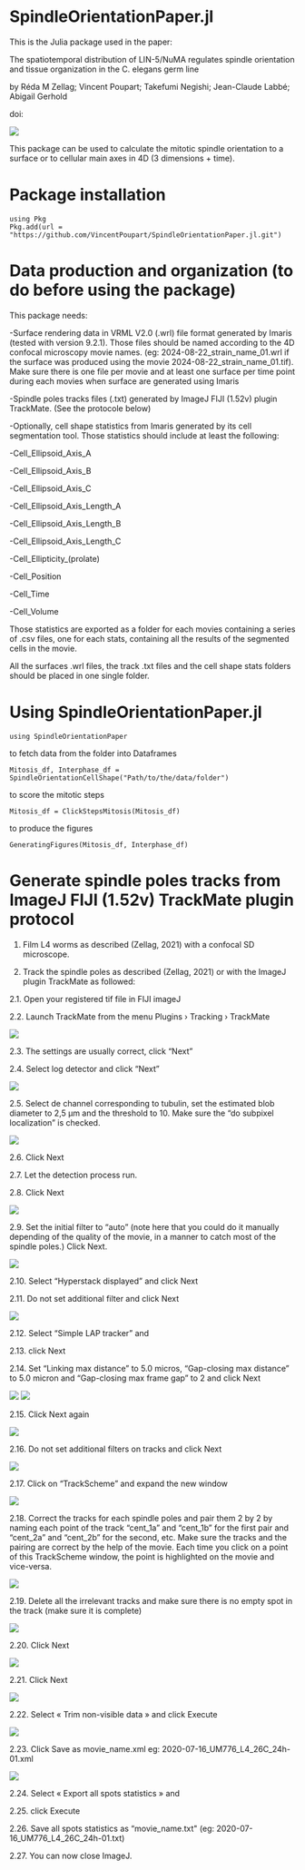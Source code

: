 # SpindleOrientationPaper.jl

This is the Julia package used in the paper: 

The spatiotemporal distribution of LIN-5/NuMA regulates spindle orientation and tissue organization in the C. elegans germ line

by Réda M Zellag; Vincent Poupart; Takefumi Negishi; Jean-Claude Labbé; Abigail Gerhold

doi: 

![](figures/GraphicalAbstract.png)

This package can be used to calculate the mitotic spindle orientation to a surface or to cellular main axes in 4D (3 dimensions + time). 

# Package installation 

    using Pkg
    Pkg.add(url = "https://github.com/VincentPoupart/SpindleOrientationPaper.jl.git")

# Data production and organization (to do before using the package)

This package needs:

-Surface rendering data in VRML V2.0 (.wrl) file format generated by Imaris (tested with version 9.2.1). Those files should be named according to the 4D confocal microscopy movie names. (eg: 2024-08-22_strain_name_01.wrl if the surface was produced using the movie 2024-08-22_strain_name_01.tif). Make sure there is one file per movie and at least one surface per time point during each movies when surface are generated using Imaris

-Spindle poles tracks files (.txt) generated by ImageJ FIJI (1.52v) plugin TrackMate. (See the protocole below)

-Optionally, cell shape statistics from Imaris generated by its cell segmentation tool. Those statistics should include at least the following:

-Cell_Ellipsoid_Axis_A

-Cell_Ellipsoid_Axis_B

-Cell_Ellipsoid_Axis_C

-Cell_Ellipsoid_Axis_Length_A

-Cell_Ellipsoid_Axis_Length_B

-Cell_Ellipsoid_Axis_Length_C

-Cell_Ellipticity_(prolate)

-Cell_Position

-Cell_Time

-Cell_Volume

Those statistics are exported as a folder for each movies containing a series of .csv files, one for each stats, containing all the results of the segmented cells in the movie.

All the surfaces .wrl files, the track .txt files and the cell shape stats folders should be placed in one single folder.

# Using SpindleOrientationPaper.jl

    using SpindleOrientationPaper

to fetch data from the folder into Dataframes

    Mitosis_df, Interphase_df = SpindleOrientationCellShape("Path/to/the/data/folder")

to score the mitotic steps

    Mitosis_df = ClickStepsMitosis(Mitosis_df)

to produce the figures

    GeneratingFigures(Mitosis_df, Interphase_df)



# Generate spindle poles tracks from ImageJ FIJI (1.52v) TrackMate plugin protocol

1.	Film L4 worms as described (Zellag, 2021) with a confocal SD microscope.

2.	Track the spindle poles as described (Zellag, 2021) or with the ImageJ plugin TrackMate as followed: 

2.1.	Open your registered tif file in FIJI imageJ

2.2.	Launch TrackMate from the menu Plugins  › Tracking  › TrackMate  

![](figures/Image1.png)

2.3.	The settings are usually correct, click “Next”

2.4.	Select log detector and click “Next”

![](figures/Image2.png) 

2.5.	Select de channel corresponding to tubulin, set the estimated blob diameter to 2,5 µm and the threshold to 10. Make sure the “do subpixel localization” is checked.  

![](figures/Image3.png)

2.6.	Click Next

2.7.	Let the detection process run.

2.8.	Click Next

![](figures/Image4.png)

2.9.	Set the initial filter to “auto” (note here that you could do it manually depending of the quality of the movie, in a manner to catch most of the spindle poles.) Click Next.

![](figures/Image5.png)

2.10.	Select “Hyperstack displayed” and click Next

2.11.	Do not set additional filter and click Next

![](figures/Image6.png)

2.12.	Select “Simple LAP tracker” and 

2.13.	click Next

2.14.	Set “Linking max distance” to 5.0 micros, “Gap-closing max distance” to 5.0 micron and “Gap-closing max frame gap” to 2 and click Next

![](figures/Image7.png)
![](figures/Image8.png)

2.15.	Click Next again 

![](figures/Image9.png)

2.16.	Do not set additional filters on tracks and click Next

![](figures/Image10.png)

2.17.	Click on “TrackScheme” and expand the new window

![](figures/Image11.png)

2.18.	Correct the tracks for each spindle poles and pair them 2 by 2 by naming each point of the track “cent_1a” and “cent_1b” for the first pair and “cent_2a” and “cent_2b” for the second, etc. Make sure the tracks and the pairing are correct by the help of the movie. Each time you click on a point of this TrackScheme window, the point is highlighted on the movie and vice-versa.

![](figures/Image12.png)

2.19.	Delete all the irrelevant tracks and make sure there is no empty spot in the track (make sure it is complete)

![](figures/Image13.png)

2.20.	Click  Next

![](figures/Image14.png)

2.21.	Click  Next 

![](figures/Image15.png)

2.22.	Select « Trim non-visible data » and  click Execute

![](figures/Image16.png)

2.23.	Click  Save as movie_name.xml eg: 2020-07-16_UM776_L4_26C_24h-01.xml 

![](figures/Image17.png)

2.24.	Select « Export all spots statistics » and 

2.25.	 click Execute

2.26.	Save all spots statistics as “movie_name.txt" (eg: 2020-07-16_UM776_L4_26C_24h-01.txt)

2.27.	You can now close ImageJ.




